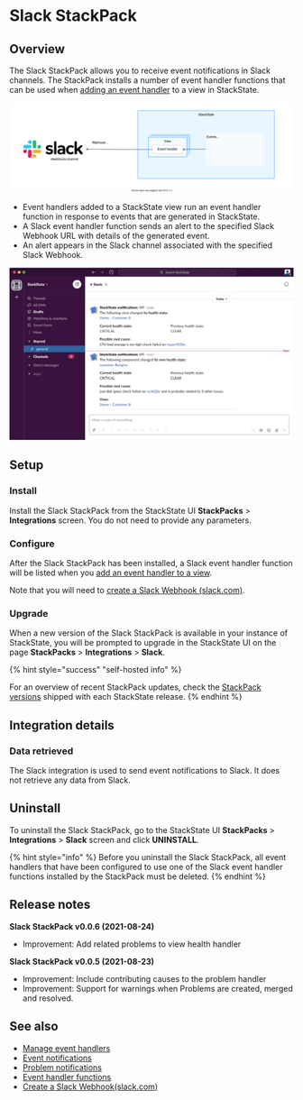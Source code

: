 
# Slack StackPack

## Overview

The Slack StackPack allows you to receive event notifications in Slack channels. The StackPack installs a number of event handler functions that can be used when [adding an event handler](/use/stackstate-ui/views/manage-event-handlers.md#add-event-handler) to a view in StackState.

![Slack StackPack](/.gitbook/assets/stackpack-slack.svg)

* Event handlers added to a StackState view run an event handler function in response to events that are generated in StackState.
* A Slack event handler function sends an alert to the specified Slack Webhook URL with details of the generated event.
* An alert appears in the Slack channel associated with the specified Slack Webhook.

![Slack alert](/.gitbook/assets/slack_alert.png)

## Setup

### Install

Install the Slack StackPack from the StackState UI **StackPacks** > **Integrations** screen. You do not need to provide any parameters.

### Configure

After the Slack StackPack has been installed, a Slack event handler function will be listed when you [add an event handler to a view](/use/stackstate-ui/views/manage-event-handlers.md#add-event-handler).

Note that you will need to [create a Slack Webhook \(slack.com\)](https://api.slack.com/messaging/webhooks).

### Upgrade

When a new version of the Slack StackPack is available in your instance of StackState, you will be prompted to upgrade in the StackState UI on the page **StackPacks** > **Integrations** > **Slack**. 

{% hint style="success" "self-hosted info" %}
    
For an overview of recent StackPack updates, check the [StackPack versions](/setup/upgrade-stackstate/stackpack-versions.md) shipped with each StackState release.
{% endhint %}

## Integration details

### Data retrieved

The Slack integration is used to send event notifications to Slack. It does not retrieve any data from Slack.

## Uninstall

To uninstall the Slack StackPack, go to the StackState UI **StackPacks** > **Integrations** > **Slack** screen and click **UNINSTALL**.

{% hint style="info" %}
Before you uninstall the Slack StackPack, all event handlers that have been configured to use one of the Slack event handler functions installed by the StackPack must be deleted.
{% endhint %}

## Release notes

**Slack StackPack v0.0.6 (2021-08-24)**

* Improvement: Add related problems to view health handler

**Slack StackPack v0.0.5 (2021-08-23)**

* Improvement: Include contributing causes to the problem handler
* Improvement: Support for warnings when Problems are created, merged and resolved.


## See also

* [Manage event handlers](/use/stackstate-ui/views/manage-event-handlers.md)
* [Event notifications](/use/metrics-and-events/event-notifications.md)
* [Problem notifications](/use/problem-analysis/problem_notifications.md)
* [Event handler functions](/develop/developer-guides/custom-functions/event-handler-functions.md "StackState Self-Hosted only")
* [Create a Slack Webhook\(slack.com\)](https://api.slack.com/messaging/webhooks)

